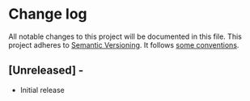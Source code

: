 # Change log
All notable changes to this project will be documented in this file.
This project adheres to [Semantic Versioning](http://semver.org/). It follows [some conventions](http://keepachangelog.com/).
 
 ## [Unreleased] - 
 - Initial release
